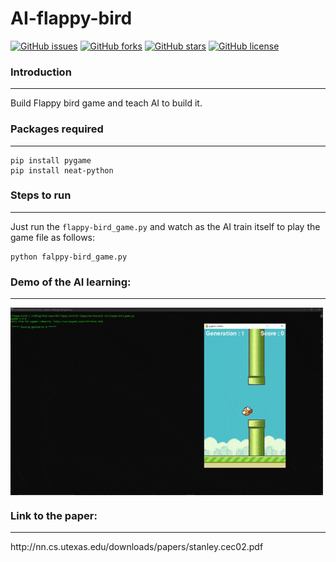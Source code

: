 # AI-flappy-bird

[![GitHub issues](https://img.shields.io/github/issues/PraveenKumarSridhar/AI-flappy-bird?style=for-the-badge)](https://github.com/PraveenKumarSridhar/AI-flappy-bird/issues)
[![GitHub forks](https://img.shields.io/github/forks/PraveenKumarSridhar/AI-flappy-bird?style=for-the-badge)](https://github.com/PraveenKumarSridhar/AI-flappy-bird/network)
[![GitHub stars](https://img.shields.io/github/stars/PraveenKumarSridhar/AI-flappy-bird?style=for-the-badge)](https://github.com/PraveenKumarSridhar/AI-flappy-bird/stargazers)
[![GitHub license](https://img.shields.io/github/license/PraveenKumarSridhar/AI-flappy-bird?style=for-the-badge)](https://github.com/PraveenKumarSridhar/AI-flappy-bird/blob/main/LICENSE)


### Introduction
<hr/>

Build Flappy bird game and teach AI to build it.

### Packages required
<hr/>

```
pip install pygame
pip install neat-python
```

### Steps to run
<hr/>

Just run the `flappy-bird_game.py` and watch as the AI train itself to play the game file as follows:

```
python falppy-bird_game.py 
```

### Demo of the AI learning:
<hr/>

<img align="center" alt="GIF" src="https://raw.githubusercontent.com/PraveenKumarSridhar/AI-flappy-bird/main/assets/Ai-playing.gif" width="500" height="300" />

### Link to the paper:
<hr/>
http://nn.cs.utexas.edu/downloads/papers/stanley.cec02.pdf

